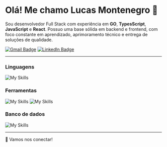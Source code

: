 # Olá! Me chamo Lucas Montenegro 👋

Sou desenvolvedor Full Stack com experiência em **GO**, **TypesScript**, **JavaScript** e **React**. Possuo uma base sólida em backend e frontend, com foco constante em aprendizado, aprimoramento técnico e entrega de soluções de qualidade.

[![Gmail Badge](https://img.shields.io/badge/Gmail-D14836?style=for-the-badge&logo=gmail&logoColor=white)](lucasmontenegro475%40gmail.com) [![LinkedIn Badge](https://img.shields.io/badge/LinkedIn-0077B5?style=for-the-badge&logo=linkedin)](https://www.linkedin.com/in/lucasmontenegro)

---

### Linguagens
![My Skills](https://skillicons.dev/icons?i=go,js,ts,html,css)

### Ferramentas
![My Skills](https://skillicons.dev/icons?i=react,nextjs,docker,express,git,figma,jest,nodejs)
![My Skills](https://skillicons.dev/icons?i=angular,kafka,tailwind,vitest,yarn,firebase)

### Banco de dados
![My Skills](https://skillicons.dev/icons?i=firebase,mongodb,mysql,postgres)

---

🚀 Vamos nos conectar!
